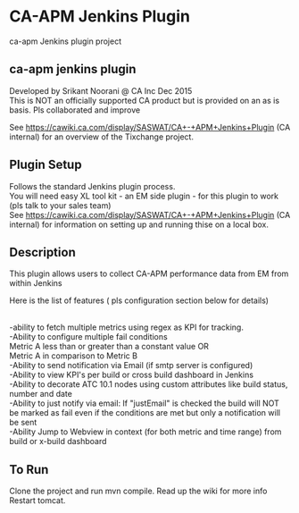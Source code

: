 CA-APM Jenkins Plugin
====================

ca-apm Jenkins plugin project


ca-apm jenkins plugin
---------------------
Developed by Srikant Noorani @ CA Inc Dec 2015
<br>This is NOT an officially supported CA product but is provided on an as is basis. 
Pls collaborated and improve

See https://cawiki.ca.com/display/SASWAT/CA+-+APM+Jenkins+Plugin (CA internal) for an overview of the Tixchange
project.

Plugin Setup
---------------
Follows the standard Jenkins plugin process.
<br>You will need easy XL tool kit - an EM side plugin - for this plugin to work (pls talk to your sales team)
<br>See https://cawiki.ca.com/display/SASWAT/CA+-+APM+Jenkins+Plugin (CA internal) for information on
setting up and running thise on a local box.


Description
-----------------
This plugin allows users to collect CA-APM performance data from EM from within Jenkins


Here is the list of features ( pls configuration section below for details)

<br>-ability to fetch multiple metrics using regex as KPI for tracking.
<br>-Ability to configure multiple fail conditions
	<br>Metric A less than or greater than a constant value OR
	<br>Metric A in comparison to Metric B
<br>-Ability to send notification via Email (if smtp server is configured)
<br>-Ability to view KPI's per build or cross build dashboard in Jenkins
<br>-Ability to decorate ATC 10.1 nodes using custom attributes like build status, number and date 
<br>-Ability to just notify via email: If "justEmail" is checked the build will NOT be marked as fail even if the conditions are met but only a notification will be sent
<br>-Ability Jump to Webview in context (for both metric and time range) from build or x-build dashboard


To Run
-------
Clone the project and run mvn compile. Read up the wiki for more info
Restart tomcat.
